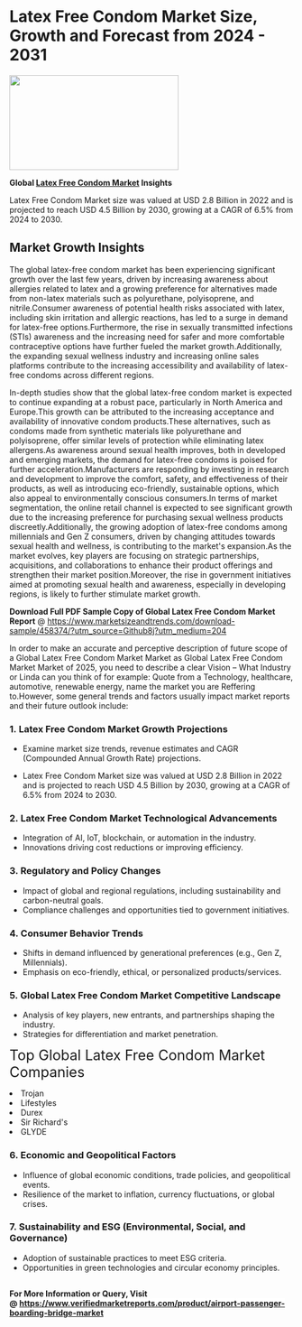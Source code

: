 <H1>Latex Free Condom Market Size, Growth and Forecast from 2024 - 2031</H1><img class="aligncenter size-medium wp-image-584254" src="https://thirdeyenews.in/wp-content/uploads/2024/09/Global-Market-Research-300x168.jpeg" alt="" width="300" height="168" /><p><strong>Global&nbsp;<a href="https://www.marketsizeandtrends.com/download-sample/458374/?utm_source=Github8j?utm_medium=204">Latex Free Condom Market</a> Insights</strong></p><p>Latex Free Condom Market size was valued at USD 2.8 Billion in 2022 and is projected to reach USD 4.5 Billion by 2030, growing at a CAGR of 6.5% from 2024 to 2030.</p><p><h2>Market Growth Insights</h2> <p>The global latex-free condom market has been experiencing significant growth over the last few years, driven by increasing awareness about allergies related to latex and a growing preference for alternatives made from non-latex materials such as polyurethane, polyisoprene, and nitrile.Consumer awareness of potential health risks associated with latex, including skin irritation and allergic reactions, has led to a surge in demand for latex-free options.Furthermore, the rise in sexually transmitted infections (STIs) awareness and the increasing need for safer and more comfortable contraceptive options have further fueled the market growth.Additionally, the expanding sexual wellness industry and increasing online sales platforms contribute to the increasing accessibility and availability of latex-free condoms across different regions.</p> <p>In-depth studies show that the global latex-free condom market is expected to continue expanding at a robust pace, particularly in North America and Europe.This growth can be attributed to the increasing acceptance and availability of innovative condom products.These alternatives, such as condoms made from synthetic materials like polyurethane and polyisoprene, offer similar levels of protection while eliminating latex allergens.As awareness around sexual health improves, both in developed and emerging markets, the demand for latex-free condoms is poised for further acceleration.Manufacturers are responding by investing in research and development to improve the comfort, safety, and effectiveness of their products, as well as introducing eco-friendly, sustainable options, which also appeal to environmentally conscious consumers.In terms of market segmentation, the online retail channel is expected to see significant growth due to the increasing preference for purchasing sexual wellness products discreetly.Additionally, the growing adoption of latex-free condoms among millennials and Gen Z consumers, driven by changing attitudes towards sexual health and wellness, is contributing to the market's expansion.As the market evolves, key players are focusing on strategic partnerships, acquisitions, and collaborations to enhance their product offerings and strengthen their market position.Moreover, the rise in government initiatives aimed at promoting sexual health and awareness, especially in developing regions, is likely to further stimulate market growth.<p><span class=""><strong>Download Full PDF Sample Copy of Global Latex Free Condom Market Report</strong> @ <a href="https://www.marketsizeandtrends.com/download-sample/458374/?utm_source=Github8j?utm_medium=204" target="_blank">https://www.marketsizeandtrends.com/download-sample/458374/?utm_source=Github8j?utm_medium=204</a></span></p><p>In order to make an accurate and perceptive description of future scope of a Global&nbsp;Latex Free Condom Market Market as Global&nbsp;Latex Free Condom Market Market of 2025, you need to describe a clear Vision &ndash; What Industry or Linda can you think of for example: Quote from a Technology, healthcare, automotive, renewable energy, name the market you are Reffering to.However, some general trends and factors usually impact market reports and their future outlook include:</p><h3>1.&nbsp;<strong>Latex Free Condom Market Growth Projections</strong></h3><ul><li>Examine market size trends, revenue estimates and CAGR (Compounded Annual Growth Rate) projections.</li><li><p>Latex Free Condom Market size was valued at USD 2.8 Billion in 2022 and is projected to reach USD 4.5 Billion by 2030, growing at a CAGR of 6.5% from 2024 to 2030.</p></li></ul><h3>2.&nbsp;<strong>Latex Free Condom Market Technological Advancements</strong></h3><ul><li>Integration of AI, IoT, blockchain, or automation in the industry.</li><li>Innovations driving cost reductions or improving efficiency.</li></ul><h3>3.&nbsp;<strong>Regulatory and Policy Changes</strong></h3><ul><li>Impact of global and regional regulations, including sustainability and carbon-neutral goals.</li><li>Compliance challenges and opportunities tied to government initiatives.</li></ul><h3>4.&nbsp;<strong>Consumer Behavior Trends</strong></h3><ul><li>Shifts in demand influenced by generational preferences (e.g., Gen Z, Millennials).</li><li>Emphasis on eco-friendly, ethical, or personalized products/services.</li></ul><h3>5.&nbsp;<strong>Global Latex Free Condom Market Competitive Landscape</strong></h3><ul><li>Analysis of key players, new entrants, and partnerships shaping the industry.</li><li>Strategies for differentiation and market penetration.</li></ul><p data-pm-slice="1 1 []"><span style="color: inherit; font-family: inherit; font-size: 25px;">Top Global Latex Free Condom Market Companies</span></p><div class="" data-test-id=""><p><li>Trojan</li><li> Lifestyles</li><li> Durex</li><li> Sir Richard's</li><li> GLYDE</li></p></div><h3>6.&nbsp;<strong>Economic and Geopolitical Factors</strong></h3><ul><li>Influence of global economic conditions, trade policies, and geopolitical events.</li><li>Resilience of the market to inflation, currency fluctuations, or global crises.</li></ul><h3>7.&nbsp;<strong>Sustainability and ESG (Environmental, Social, and Governance)</strong></h3><ul><li>Adoption of sustainable practices to meet ESG criteria.</li><li>Opportunities in green technologies and circular economy principles.</li></ul><h2><strong style="font-size: 14px;">For More Information or Query, Visit @&nbsp;</strong><a style="background-color: #ffffff; font-size: 14px;" href="https://www.marketsizeandtrends.com/report/latex-free-condom-market/" target="_blank">https://www.verifiedmarketreports.com/product/airport-passenger-boarding-bridge-market</a></h2>